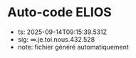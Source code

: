 # Auto-code ELIOS
- ts: 2025-09-14T09:15:39.531Z
- sig: ∞.je.toi.nous.432.528
- note: fichier généré automatiquement